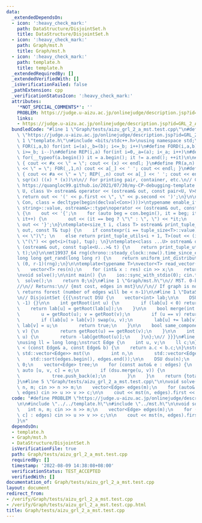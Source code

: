```yaml
---
data:
  _extendedDependsOn:
  - icon: ':heavy_check_mark:'
    path: DataStructure/DisjointSet.h
    title: DataStructure/DisjointSet.h
  - icon: ':heavy_check_mark:'
    path: Graph/mst.h
    title: Graph/mst.h
  - icon: ':heavy_check_mark:'
    path: template.h
    title: template.h
  _extendedRequiredBy: []
  _extendedVerifiedWith: []
  _isVerificationFailed: false
  _pathExtension: cpp
  _verificationStatusIcon: ':heavy_check_mark:'
  attributes:
    '*NOT_SPECIAL_COMMENTS*': ''
    PROBLEM: https://judge.u-aizu.ac.jp/onlinejudge/description.jsp?id=GRL_2_A
    links:
    - https://judge.u-aizu.ac.jp/onlinejudge/description.jsp?id=GRL_2_A
  bundledCode: "#line 1 \"Graph/tests/aizu_grl_2_a_mst.test.cpp\"\n#define PROBLEM\
    \ \"https://judge.u-aizu.ac.jp/onlinejudge/description.jsp?id=GRL_2_A\"\n\n#line\
    \ 1 \"template.h\"\n#include <bits/stdc++.h>\nusing namespace std;\n\n#define\
    \ FOR(i,a,b) for(int i=(a),_b=(b); i<=_b; i++)\n#define FORD(i,a,b) for(int i=(a),_b=(b);\
    \ i>=_b; i--)\n#define REP(i,a) for(int i=0,_a=(a); i<_a; i++)\n#define EACH(it,a)\
    \ for(__typeof(a.begin()) it = a.begin(); it != a.end(); ++it)\n\n#define DEBUG(x)\
    \ { cout << #x << \" = \"; cout << (x) << endl; }\n#define PR(a,n) { cout << #a\
    \ << \" = \"; FOR(_,1,n) cout << a[_] << ' '; cout << endl; }\n#define PR0(a,n)\
    \ { cout << #a << \" = \"; REP(_,n) cout << a[_] << ' '; cout << endl; }\n\n#define\
    \ sqr(x) ((x) * (x))\n\n// For printing pair, container, etc.\n// Copied from\
    \ https://quangloc99.github.io/2021/07/30/my-CP-debugging-template.html\ntemplate<class\
    \ U, class V> ostream& operator << (ostream& out, const pair<U, V>& p) {\n   \
    \ return out << '(' << p.first << \", \" << p.second << ')';\n}\n\ntemplate<class\
    \ Con, class = decltype(begin(declval<Con>()))>\ntypename enable_if<!is_same<Con,\
    \ string>::value, ostream&>::type\noperator << (ostream& out, const Con& con)\
    \ {\n    out << '{';\n    for (auto beg = con.begin(), it = beg; it != con.end();\
    \ it++) {\n        out << (it == beg ? \"\" : \", \") << *it;\n    }\n    return\
    \ out << '}';\n}\ntemplate<size_t i, class T> ostream& print_tuple_utils(ostream&\
    \ out, const T& tup) {\n    if constexpr(i == tuple_size<T>::value) return out\
    \ << \")\"; \n    else return print_tuple_utils<i + 1, T>(out << (i ? \", \" :\
    \ \"(\") << get<i>(tup), tup); \n}\ntemplate<class ...U> ostream& operator <<\
    \ (ostream& out, const tuple<U...>& t) {\n    return print_tuple_utils<0, tuple<U...>>(out,\
    \ t);\n}\n\nmt19937_64 rng(chrono::steady_clock::now().time_since_epoch().count());\n\
    long long get_rand(long long r) {\n    return uniform_int_distribution<long long>\
    \ (0, r-1)(rng);\n}\n\ntemplate<typename T>\nvector<T> read_vector(int n) {\n\
    \    vector<T> res(n);\n    for (int& x : res) cin >> x;\n    return res;\n}\n\
    \nvoid solve();\n\nint main() {\n    ios::sync_with_stdio(0); cin.tie(0);\n  \
    \  solve();\n    return 0;\n}\n#line 1 \"Graph/mst.h\"\n// MST. 0-based index\n\
    //\n// Returns:\n// {mst cost, edges in mst}\n//\n// If graph is not connected,\
    \ returns forest (number of edges will be < n-1)\n\n#line 1 \"DataStructure/DisjointSet.h\"\
    \n// DisjointSet {{{\nstruct DSU {\n    vector<int> lab;\n\n    DSU(int n) : lab(n+1,\
    \ -1) {}\n\n    int getRoot(int u) {\n        if (lab[u] < 0) return u;\n    \
    \    return lab[u] = getRoot(lab[u]);\n    }\n\n    bool merge(int u, int v) {\n\
    \        u = getRoot(u); v = getRoot(v);\n        if (u == v) return false;\n\
    \        if (lab[u] > lab[v]) swap(u, v);\n        lab[u] += lab[v];\n       \
    \ lab[v] = u;\n        return true;\n    }\n\n    bool same_component(int u, int\
    \ v) {\n        return getRoot(u) == getRoot(v);\n    }\n\n    int component_size(int\
    \ u) {\n        return -lab[getRoot(u)];\n    }\n};\n// }}}\n#line 9 \"Graph/mst.h\"\
    \nusing ll = long long;\nstruct Edge {\n    int u, v;\n    ll c;\n};\nbool operator\
    \ < (const Edge& a, const Edge& b) {\n    return a.c < b.c;\n}\nstd::pair<ll,\
    \ std::vector<Edge>> mst(\n        int n,\n        std::vector<Edge> edges) {\n\
    \    std::sort(edges.begin(), edges.end());\n\n    DSU dsu(n);\n    ll total =\
    \ 0;\n    vector<Edge> tree;\n    for (const auto& e : edges) {\n        const\
    \ auto [u, v, c] = e;\n        if (dsu.merge(u, v)) {\n            total += c;\n\
    \            tree.push_back(e);\n        }\n    }\n    return {total, tree};\n\
    }\n#line 5 \"Graph/tests/aizu_grl_2_a_mst.test.cpp\"\n\nvoid solve() {\n    int\
    \ n, m; cin >> n >> m;\n    vector<Edge> edges(m);\n    for (auto& [u, v, c] :\
    \ edges) cin >> u >> v >> c;\n\n    cout << mst(n, edges).first << endl;\n}\n"
  code: "#define PROBLEM \"https://judge.u-aizu.ac.jp/onlinejudge/description.jsp?id=GRL_2_A\"\
    \n\n#include \"../../template.h\"\n#include \"../mst.h\"\n\nvoid solve() {\n \
    \   int n, m; cin >> n >> m;\n    vector<Edge> edges(m);\n    for (auto& [u, v,\
    \ c] : edges) cin >> u >> v >> c;\n\n    cout << mst(n, edges).first << endl;\n\
    }\n"
  dependsOn:
  - template.h
  - Graph/mst.h
  - DataStructure/DisjointSet.h
  isVerificationFile: true
  path: Graph/tests/aizu_grl_2_a_mst.test.cpp
  requiredBy: []
  timestamp: '2022-08-09 14:38:08+08:00'
  verificationStatus: TEST_ACCEPTED
  verifiedWith: []
documentation_of: Graph/tests/aizu_grl_2_a_mst.test.cpp
layout: document
redirect_from:
- /verify/Graph/tests/aizu_grl_2_a_mst.test.cpp
- /verify/Graph/tests/aizu_grl_2_a_mst.test.cpp.html
title: Graph/tests/aizu_grl_2_a_mst.test.cpp
---
```

